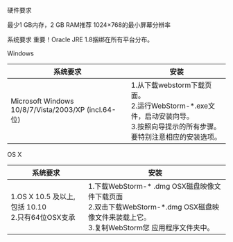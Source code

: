 硬件要求

最少1 GB内存，2 GB RAM推荐
1024×768的最小屏幕分辨率

系统要求
重要！Oracle JRE 1.8捆绑在所有平台分布。

Windows

|  系统要求  |  安装  |
| -- | -- |
|  Microsoft Windows 10/8/7/Vista/2003/XP (incl.64-位)  |  1.从下载webstorm下载页面。 <br >2.运行WebStorm-*.exe文件，启动安装向导。 <br >3.按照向导提示的所有步骤。要特别注意相应的安装选项。 |
	
	
OS X

|  系统要求  |  安装  |
| -- | -- |
|  1.OS X 10.5 及以上, 包括 10.10 <br >2.只有64位OSX支承|  1.下载WebStorm-* .dmg OSX磁盘映像文件下载页面 <br>2.双击下载WebStorm-*.dmg OSX磁盘映像文件来装载上它。 <br >3.复制WebStorm您 应用程序文件夹中。 |
	